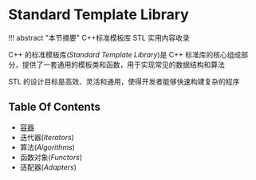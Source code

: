 # Standard Template Library 

!!! abstract "本节摘要"
    C++标准模板库 STL 实用内容收录

C++ 的标准模板库(*Standard Template Library*)是 C++ 标准库的核心组成部分，提供了一套通用的模板类和函数，用于实现常见的数据结构和算法

STL 的设计目标是高效、灵活和通用，使得开发者能够快速构建复杂的程序

## Table Of Contents

- [容器](Containers.md)
- 迭代器(*Iterators*)
- 算法(*Algorithms*)
- 函数对象(*Functors*)
- 适配器(*Adapters*)

